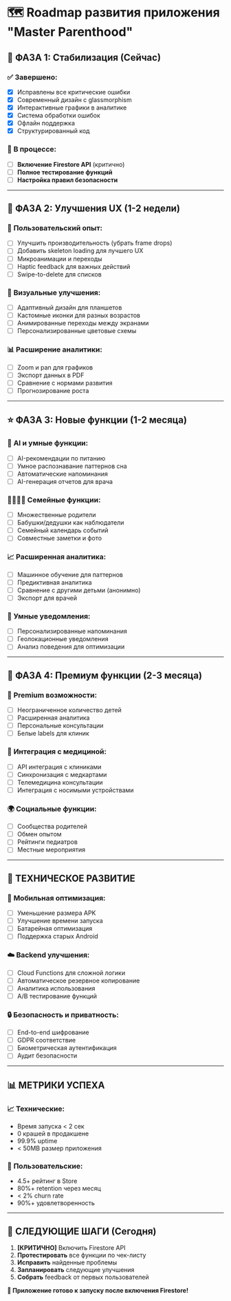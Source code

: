 # 🗺️ Roadmap развития приложения "Master Parenthood"

## 🎯 **ФАЗА 1: Стабилизация (Сейчас)**

### ✅ **Завершено:**
- [x] Исправлены все критические ошибки
- [x] Современный дизайн с glassmorphism
- [x] Интерактивные графики в аналитике
- [x] Система обработки ошибок
- [x] Офлайн поддержка
- [x] Структурированный код

### 🔄 **В процессе:**
- [ ] **Включение Firestore API** (критично)
- [ ] **Полное тестирование функций**
- [ ] **Настройка правил безопасности**

---

## 🚀 **ФАЗА 2: Улучшения UX (1-2 недели)**

### 📱 **Пользовательский опыт:**
- [ ] Улучшить производительность (убрать frame drops)
- [ ] Добавить skeleton loading для лучшего UX
- [ ] Микроанимации и переходы
- [ ] Haptic feedback для важных действий
- [ ] Swipe-to-delete для списков

### 🎨 **Визуальные улучшения:**
- [ ] Адаптивный дизайн для планшетов
- [ ] Кастомные иконки для разных возрастов
- [ ] Анимированные переходы между экранами
- [ ] Персонализированные цветовые схемы

### 📊 **Расширение аналитики:**
- [ ] Zoom и pan для графиков
- [ ] Экспорт данных в PDF
- [ ] Сравнение с нормами развития
- [ ] Прогнозирование роста

---

## ⭐ **ФАЗА 3: Новые функции (1-2 месяца)**

### 🤖 **AI и умные функции:**
- [ ] AI-рекомендации по питанию
- [ ] Умное распознавание паттернов сна
- [ ] Автоматические напоминания
- [ ] AI-генерация отчетов для врача

### 👨‍👩‍👧‍👦 **Семейные функции:**
- [ ] Множественные родители
- [ ] Бабушки/дедушки как наблюдатели
- [ ] Семейный календарь событий
- [ ] Совместные заметки и фото

### 📈 **Расширенная аналитика:**
- [ ] Машинное обучение для паттернов
- [ ] Предиктивная аналитика
- [ ] Сравнение с другими детьми (анонимно)
- [ ] Экспорт для врачей

### 🔔 **Умные уведомления:**
- [ ] Персонализированные напоминания
- [ ] Геолокационные уведомления
- [ ] Анализ поведения для оптимизации

---

## 🌟 **ФАЗА 4: Премиум функции (2-3 месяца)**

### 💎 **Premium возможности:**
- [ ] Неограниченное количество детей
- [ ] Расширенная аналитика
- [ ] Персональные консультации
- [ ] Белые labels для клиник

### 🏥 **Интеграция с медициной:**
- [ ] API интеграция с клиниками
- [ ] Синхронизация с медкартами
- [ ] Телемедицина консультации
- [ ] Интеграция с носимыми устройствами

### 🌍 **Социальные функции:**
- [ ] Сообщества родителей
- [ ] Обмен опытом
- [ ] Рейтинги педиатров
- [ ] Местные мероприятия

---

## 🔧 **ТЕХНИЧЕСКОЕ РАЗВИТИЕ**

### 📱 **Мобильная оптимизация:**
- [ ] Уменьшение размера APK
- [ ] Улучшение времени запуска
- [ ] Батарейная оптимизация
- [ ] Поддержка старых Android

### ☁️ **Backend улучшения:**
- [ ] Cloud Functions для сложной логики
- [ ] Автоматическое резервное копирование
- [ ] Аналитика использования
- [ ] A/B тестирование функций

### 🔒 **Безопасность и приватность:**
- [ ] End-to-end шифрование
- [ ] GDPR соответствие
- [ ] Биометрическая аутентификация
- [ ] Аудит безопасности

---

## 📊 **МЕТРИКИ УСПЕХА**

### 📈 **Технические:**
- Время запуска < 2 сек
- 0 крашей в продакшене
- 99.9% uptime
- < 50MB размер приложения

### 👥 **Пользовательские:**
- 4.5+ рейтинг в Store
- 80%+ retention через месяц
- < 2% churn rate
- 90%+ удовлетворенность

---

## 🎯 **СЛЕДУЮЩИЕ ШАГИ (Сегодня)**

1. **[КРИТИЧНО]** Включить Firestore API
2. **Протестировать** все функции по чек-листу
3. **Исправить** найденные проблемы
4. **Запланировать** следующие улучшения
5. **Собрать** feedback от первых пользователей

**🚀 Приложение готово к запуску после включения Firestore!**